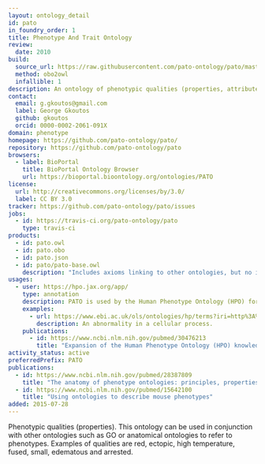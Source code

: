 ```yaml
---
layout: ontology_detail
id: pato
in_foundry_order: 1
title: Phenotype And Trait Ontology
review:
  date: 2010
build:
  source_url: https://raw.githubusercontent.com/pato-ontology/pato/master/pato.obo
  method: obo2owl
  infallible: 1
description: An ontology of phenotypic qualities (properties, attributes or characteristics)
contact:
  email: g.gkoutos@gmail.com
  label: George Gkoutos
  github: gkoutos
  orcid: 0000-0002-2061-091X
domain: phenotype
homepage: https://github.com/pato-ontology/pato/
repository: https://github.com/pato-ontology/pato
browsers:
  - label: BioPortal
    title: BioPortal Ontology Browser
    url: https://bioportal.bioontology.org/ontologies/PATO
license:
  url: http://creativecommons.org/licenses/by/3.0/
  label: CC BY 3.0
tracker: https://github.com/pato-ontology/pato/issues
jobs:
  - id: https://travis-ci.org/pato-ontology/pato
    type: travis-ci
products:
  - id: pato.owl
  - id: pato.obo
  - id: pato.json
  - id: pato/pato-base.owl
    description: "Includes axioms linking to other ontologies, but no imports of those ontologies"
usages:
  - user: https://hpo.jax.org/app/
    type: annotation
    description: PATO is used by the Human Phenotype Ontology (HPO) for logical definitions of phenotypes that facilitate cross-species integration.
    examples:
      - url: https://www.ebi.ac.uk/ols/ontologies/hp/terms?iri=http%3A%2F%2Fpurl.obolibrary.org%2Fobo%2FHP_0011017&viewMode=All&siblings=false
        description: An abnormality in a cellular process.
    publications:
      - id: https://www.ncbi.nlm.nih.gov/pubmed/30476213
        title: "Expansion of the Human Phenotype Ontology (HPO) knowledge base and resources"
activity_status: active
preferredPrefix: PATO
publications:
  - id: https://www.ncbi.nlm.nih.gov/pubmed/28387809
    title: "The anatomy of phenotype ontologies: principles, properties and applications"
  - id: https://www.ncbi.nlm.nih.gov/pubmed/15642100
    title: "Using ontologies to describe mouse phenotypes"
added: 2015-07-28
---
```


Phenotypic qualities (properties). This ontology can be used in conjunction with other ontologies such as GO or anatomical ontologies to refer to phenotypes. Examples of qualities are red, ectopic, high temperature, fused, small, edematous and arrested.
